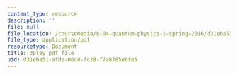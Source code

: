 ```yaml
---
content_type: resource
description: ''
file: null
file_location: /coursemedia/8-04-quantum-physics-i-spring-2016/d31eba51afde06c8fc29f7a8785e6fe5_1dW_izzvfOk.pdf
file_type: application/pdf
resourcetype: Document
title: 3play pdf file
uid: d31eba51-afde-06c8-fc29-f7a8785e6fe5
---
```

